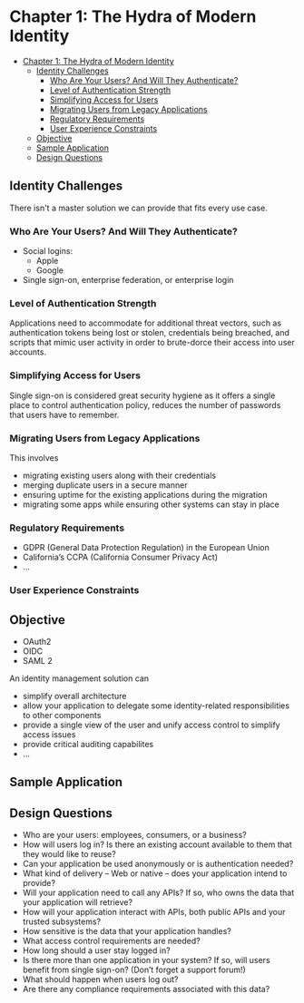 # Chapter 1: The Hydra of Modern Identity

- [Chapter 1: The Hydra of Modern Identity](#chapter-1-the-hydra-of-modern-identity)
  - [Identity Challenges](#identity-challenges)
    - [Who Are Your Users? And Will They Authenticate?](#who-are-your-users-and-will-they-authenticate)
    - [Level of Authentication Strength](#level-of-authentication-strength)
    - [Simplifying Access for Users](#simplifying-access-for-users)
    - [Migrating Users from Legacy Applications](#migrating-users-from-legacy-applications)
    - [Regulatory Requirements](#regulatory-requirements)
    - [User Experience Constraints](#user-experience-constraints)
  - [Objective](#objective)
  - [Sample Application](#sample-application)
  - [Design Questions](#design-questions)

## Identity Challenges

There isn't a master solution we can provide that fits every use case.

### Who Are Your Users? And Will They Authenticate?

- Social logins:
  - Apple
  - Google
- Single sign-on, enterprise federation, or enterprise login

### Level of Authentication Strength

Applications need to accommodate for additional threat vectors, such as
authentication tokens being lost or stolen, credentials being breached, and
scripts that mimic user activity in order to brute-dorce their access into user
accounts.

### Simplifying Access for Users

Single sign-on is considered great security hygiene as it offers a single place
to control authentication policy, reduces the number of passwords that users
have to remember.

### Migrating Users from Legacy Applications

This involves

- migrating existing users along with their credentials
- merging duplicate users in a secure manner
- ensuring uptime for the existing applications during the migration
- migrating some apps while ensuring other systems can stay in place

### Regulatory Requirements

- GDPR (General Data Protection Regulation) in the European Union
- California’s CCPA (California Consumer Privacy Act)
- ...

### User Experience Constraints

## Objective

- OAuth2
- OIDC
- SAML 2

An identity management solution can

- simplify overall architecture
- allow your application to delegate some identity-related responsibilities to
  other components
- provide a single view of the user and unify access control to simplify access
  issues
- provide critical auditing capabilites
- ...

## Sample Application

## Design Questions

- Who are your users: employees, consumers, or a business?
- How will users log in? Is there an existing account available to them that
  they would like to reuse?
- Can your application be used anonymously or is authentication needed?
- What kind of delivery – Web or native – does your application intend to
  provide?
- Will your application need to call any APIs? If so, who owns the data that
  your application will retrieve?
- How will your application interact with APIs, both public APIs and your
  trusted subsystems?
- How sensitive is the data that your application handles?
- What access control requirements are needed?
- How long should a user stay logged in?
- Is there more than one application in your system? If so, will users benefit
  from single sign-on? (Don’t forget a support forum!)
- What should happen when users log out?
- Are there any compliance requirements associated with this data?
